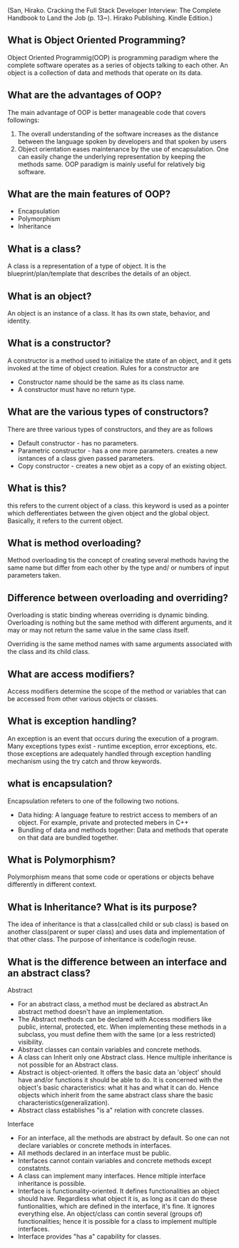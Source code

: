 (San, Hirako. Cracking the Full Stack Developer Interview: The Complete Handbook to Land the Job (p. 13~). Hirako Publishing. Kindle Edition.)

## What is Object Oriented Programming?
Object Oriented Programmig(OOP) is programming paradigm where the complete
software operates as a series of objects talking to each other.
An object is a collection of data and methods that operate on its data.

## What are the advantages of OOP?
The main advantage of OOP is better manageable code that covers followings:
1. The overall understanding of the software increases as the distance between the language
spoken by developers and that spoken by users
2. Object orientation eases maintenance by the use of encapsulation.
One can easily change the underlying representation by keeping the methods same.
OOP paradigm is mainly useful for relatively big software.

## What are the main features of OOP?
- Encapsulation
- Polymorphism
- Inheritance

## What is a class?
A class is a representation of a type of object.
It is the blueprint/plan/template that describes the details of an object.

## What is an object?
An object is an instance of a class.
It has its own state, behavior, and identity.

## What is a constructor?
A constructor is a method used to initialize the state of an object, 
and it gets invoked at the time of object creation.
Rules for a constructor are
 - Constructor name should be the same as its class name.
 - A constructor must have no return type.

## What are the various types of constructors?
There are three various types of constructors, and they are as follows
 - Default constructor - has no parameters.
 - Parametric constructor - has a one more parameters. creates a new isntances of a class given passed parameters.
 - Copy constructor - creates a new objet as a copy of an existing object.

## What is this?
this refers to the current object of a class.
this keyword is used as a pointer which defferentiates between the given object and the global object.
Basically, it refers to the current object.

## What is method overloading?
Method overloading tis the concept of creating several methods having the same name
but differ from each other by the type and/ or numbers of input parameters taken.

## Difference between overloading and overriding?
Overloading is static binding whereas overriding is dynamic binding.
Overloading is nothing but the same method with different arguments,
and it may or may not return the same value in the same class itself.

Overriding is the same method names with same arguments associated with the class 
and its child class.

## What are access modifiers? 
Access modifiers determine the scope of the method or variables 
that can be accessed from other various objects or classes.

## What is exception handling?
An exception is an event that occurs during the execution of a program.
Many exceptions types exist - runtime exception, error exceptions, etc.
those exceptions are adequately handled through exception handling mechanism using the
try catch and throw keywords.

## what is encapsulation?
Encapsulation refeters to one of the following two notions.
 - Data hiding: A language feature to restrict access to members of an object.
 For example, private and protected mebers in C++
 - Bundling of data and methods together: Data and methods that operate on that data are bundled together.

## What is Polymorphism?
Polymorphism means that some code or operations or objects behave
differently in different context.

## What is Inheritance? What is its purpose?
The idea of inheritance is that a class(called child or sub class) is based on
another class(parent or super class) and uses data and implementation of that other class.
The purpose of inheritance is code/login reuse.

## What is the difference between an interface and an abstract class?
Abstract
 - For an abstract class, a method must be declared as abstract.An abstract method doesn't have an implementation.
 - The Abstract methods can be declared with Access modifiers like public, internal, protected, etc. When implementing these methods in a subclass, you must define them with the same (or a less restricted) visibility.
 - Abstract classes can contain variables and concrete methods.
 - A class can Inherit only one Abstract class. Hence multiple inheritance is not possible for an Abstract class.
 - Abstract is object-oriented. It offers the basic data an 'object' should have and/or functions it should be able to do. It is concerned with the object's basic characteristics: what it has and what it can do. Hence objects which inherit from the same abstract class share the basic characteristics(generalization).
 - Abstract class establishes "is a" relation with concrete classes.

Interface
 - For an interface, all the methods are abstract by default. So one can not declare variables or concrete methods in interfaces.
 - All methods declared in an interface must be public.
 - Interfaces cannot contain variables and concrete methods except constatnts.
 - A class can implement many interfaces. Hence mltiple interface inheritance is possible.
 - Interface is functionality-oriented. It defines functionalities an object should have. Regardless what object it is, as long as it can do these funtionalities, which are defined in the interface, it's fine. It ignores everything else. An object/class can contin several (groups of) functionalities; hence it is possible for a class to implement multiple interfaces.
 - Interface provides "has a" capability for classes.


